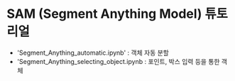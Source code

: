 # SAM (Segment Anything Model) 튜토리얼

- 'Segment_Anything_automatic.ipynb' : 객체 자동 분할
- 'Segment_Anything_selecting_object.ipynb : 포인트, 박스 입력 등을 통한 객체 
